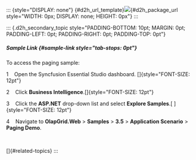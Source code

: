 ::: {style="DISPLAY: none"}
[](ms-xhelp:///?Id=d2h_url_template){#d2h_url_template}![](!package_url!){#d2h_package_url style="WIDTH: 0px; DISPLAY: none; HEIGHT: 0px"}
:::

::: {.d2h_secondary_topic style="PADDING-BOTTOM: 10pt; MARGIN: 0pt; PADDING-LEFT: 0pt; PADDING-RIGHT: 0pt; PADDING-TOP: 0pt"}
##### Sample Link {#sample-link style="tab-stops: 0pt"}

To access the paging sample:

1    Open the Syncfusion Essential Studio dashboard. []{style="FONT-SIZE: 12pt"}

2    Click **Business Intelligence**.[]{style="FONT-SIZE: 12pt"}

3    Click the **ASP.NET** drop-down list and select **Explore Samples**.[ ]{style="FONT-SIZE: 12pt"}

4    Navigate to **OlapGrid.Web** \> **Samples** \> **3.5** \> **Application Scenario** \> **Paging Demo**.

 

[]{#related-topics}
:::
